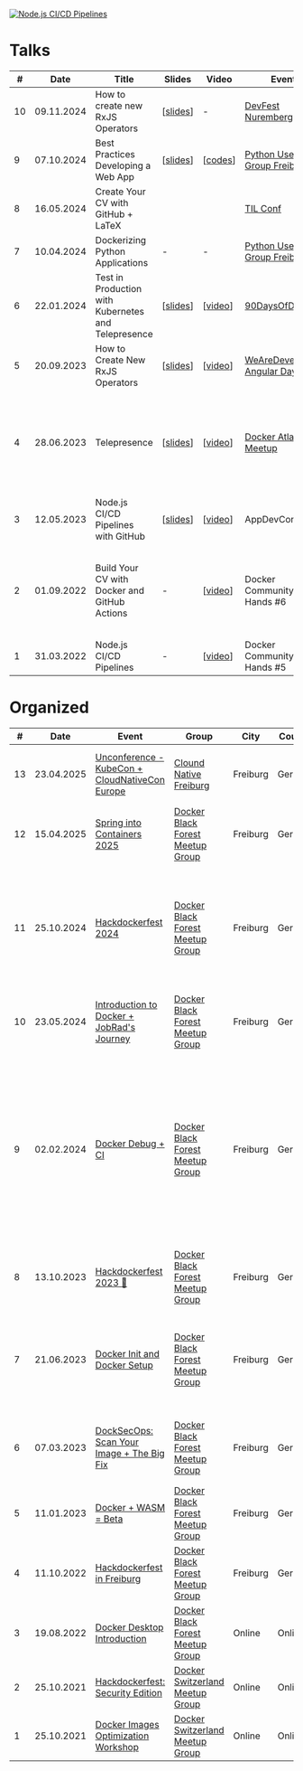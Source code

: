 [![Node.js CI/CD Pipelines](http://img.youtube.com/vi/yPAttw8Emlg/0.jpg)](http://www.youtube.com/watch?v=yPAttw8Emlg "Node.js CI/CD Pipelines")

# Talks

| #  | Date       | Title                                               | Slides                                                                                                           | Video                                                                          | Event                                                                                                                | City      | Country     | Notes                                                                                                                                                                            |
|----|------------|-----------------------------------------------------|------------------------------------------------------------------------------------------------------------------|--------------------------------------------------------------------------------|----------------------------------------------------------------------------------------------------------------------|-----------|-------------|----------------------------------------------------------------------------------------------------------------------------------------------------------------------------------|
| 10 | 09.11.2024 | How to create new RxJS Operators                    | [[slides](https://github.com/aerabi/talks/blob/master/slides/How%20to%20Create%20New%20RxJS%20Operators.pdf)]    | -                                                                              | [DevFest Nuremberg](https://gdg.community.dev/events/details/google-gdg-nuremberg-presents-devfest-2024-2024-11-09/) | Nuremberg | Germany     | -                                                                                                                                                                                |
| 9  | 07.10.2024 | Best Practices Developing a Web App                 | [[slides](https://github.com/aerabi/talks/blob/master/slides/Best%20Practices%20Developing%20a%20Web%20App.pdf)] | [[codes](codes/git-blame.sh)]                                                  | [Python User Group Freiburg](https://www.meetup.com/python-user-group-freiburg/)                                     | Freiburg  | Germany     | At JobRad HQ with ~40 attendees                                                                                                                                                  |
| 8  | 16.05.2024 | Create Your CV with GitHub + LaTeX                  |                                                                                                                  |                                                                                | [TIL Conf](https://til-conf.netlify.app/speakers/)                                                                   | Online    | Online      | -                                                                                                                                                                                |
| 7  | 10.04.2024 | Dockerizing Python Applications                     | -                                                                                                                | -                                                                              | [Python User Group Freiburg](https://www.meetup.com/python-user-group-freiburg/)                                     | Freiburg  | Germany     | At JobRad HQ with ~30 attendees                                                                                                                                                  |
| 6  | 22.01.2024 | Test in Production with Kubernetes and Telepresence | [[slides](https://github.com/aerabi/talks/blob/master/slides/Telepresence%20%40%2090DaysOfDevops.pdf)]           | [[video](https://youtu.be/-et6kHmK5MQ?si=y39YalS8jzTP5dR2)]                    | [90DaysOfDevOps](https://youtube.com/playlist?list=PLsKoqAvws1psCnkDaTPRHaqcTLSTPDFBR&si=GhlO3cmQj8UrE73Q)           | Online    | Online      | -                                                                                                                                                                                |
| 5  | 20.09.2023 | How to Create New RxJS Operators                    | [[slides](https://github.com/aerabi/talks/blob/master/slides/How%20to%20Create%20New%20RxJS%20Operators.pdf)]    | [[video](https://www.youtube.com/live/EcC8rjqt3Dw?si=SpPc-_yGcrjJG1pj&t=3725)] | [WeAreDevelopers Angular Day](https://www.wearedevelopers.com/event/angular-day-september-2023)                      | Online    | Online      | Streamed on YouTube with ~500 live viewers                                                                                                                                       |
| 4  | 28.06.2023 | Telepresence                                        | [[slides](https://github.com/aerabi/talks/blob/master/slides/Telepresence%20%40%20Atlanta.pdf)]                  | [[video](https://youtu.be/djhOgAXk-kU?si=ntP91EtZjASim6j7)]                    | [Docker Atlanta Meetup](https://www.meetup.com/docker-atlanta/)                                                      | Atlanta   | USA         | The meetup was titled [Telepresence to Accelerate K8s Development and Testing & Docker Desktop](https://www.meetup.com/docker-atlanta/events/294062692/)                         |
| 3  | 12.05.2023 | Node.js CI/CD Pipelines with GitHub                 | [[slides](https://github.com/aerabi/talks/blob/master/slides/Node.js%20CI_CD%20with%20GitHub.pdf)]               | [[video](https://vimeo.com/850037126)]                                         | AppDevCon                                                                                                            | Amsterdam | Netherlands | -                                                                                                                                                                                |
| 2  | 01.09.2022 | Build Your CV with Docker and GitHub Actions        | -                                                                                                                | [[video](https://youtu.be/DMwbXN3QKbs)]                                        | Docker Community All Hands #6                                                                                        | Online    | Online      | Also hosted a [watching meetup](https://www.meetup.com/docker-black-forest/events/288028501/) for it and won [Docker Community Leader award](https://youtu.be/pNULIbFiWbE?t=508) |
| 1  | 31.03.2022 | Node.js CI/CD Pipelines                             | -                                                                                                                | [[video](http://www.youtube.com/watch?v=yPAttw8Emlg)]                          | Docker Community All Hands #5                                                                                        | Online    | Online      | -                                                                                                                                                                                |

# Organized

| #   | Date       | Event                                                                                                                                                                                                     | Group                                                                           | City     | Country  | Notes                                                                                                                                                |
|-----|------------|-----------------------------------------------------------------------------------------------------------------------------------------------------------------------------------------------------------|---------------------------------------------------------------------------------|----------|----------|------------------------------------------------------------------------------------------------------------------------------------------------------|
| 13  | 23.04.2025 | [Unconference - KubeCon + CloudNativeCon Europe](https://community.cncf.io/events/details/cncf-cloud-native-freiburg-presents-unconference-kubecon-cloudnativecon-europe/)                                | [Clound Native Freiburg](https://community.cncf.io/cloud-native-freiburg/)      | Freiburg | Germany  | Our first CNCF event, took place at Reservix                                                                                                         |
| 12  | 15.04.2025 | [Spring into Containers 2025](https://www.meetup.com/docker-black-forest/events/306436089/)                                                                                                               | [Docker Black Forest Meetup Group](https://www.meetup.com/docker-black-forest/) | Freiburg | Germany  | Took place at JobRad GmbH                                                                                                                            |
| 11  | 25.10.2024 | [Hackdockerfest 2024](https://www.meetup.com/docker-black-forest/events/303671875/)                                                                                                                       | [Docker Black Forest Meetup Group](https://www.meetup.com/Docker-Black-Forest/) | Freiburg | Germany  | Took place at ReserviX with Docker Captain Timo Stark coming from Nuremberg to speak                                                                 |
| 10  | 23.05.2024 | [Introduction to Docker + JobRad's Journey](https://www.meetup.com/docker-black-forest/events/300262553/)                                                                                                 | [Docker Black Forest Meetup Group](https://www.meetup.com/Docker-Black-Forest/) | Freiburg | Germany  | Took place at JobRad HQ                                                                                                                              |
| 9   | 02.02.2024 | [Docker Debug + CI](https://www.meetup.com/docker-black-forest/events/298649748/)                                                                                                                         | [Docker Black Forest Meetup Group](https://www.meetup.com/Docker-Black-Forest/) | Freiburg | Germany  | Took place at InxMail GmbH with 2 speakers, both being engineers working at Docker, one traveling from Munich 🇩🇪 and the other one from Lille 🇫🇷 |
| 8   | 13.10.2023 | [Hackdockerfest 2023 🍺](https://www.meetup.com/docker-black-forest/events/296483825/)                                                                                                                    | [Docker Black Forest Meetup Group](https://www.meetup.com/Docker-Black-Forest/) | Freiburg | Germany  | Took place at Recyda GmbH with 2 speakers                                                                                                            |
| 7   | 21.06.2023 | [Docker Init and Docker Setup](https://www.meetup.com/docker-black-forest/events/293749060/)                                                                                                              | [Docker Black Forest Meetup Group](https://www.meetup.com/Docker-Black-Forest/) | Freiburg | Germany  | Took place at InxMail GmbH with 3 speakers, 2 of which where Docker Captains                                                                         |
| 6   | 07.03.2023 | [DockSecOps: Scan Your Image + The Big Fix](https://www.meetup.com/docker-black-forest/events/291760084/)                                                                                                 | [Docker Black Forest Meetup Group](https://www.meetup.com/Docker-Black-Forest/) | Freiburg | Germany  | Took place at Recyda GmbH, was also the speaker                                                                                                      |
| 5   | 11.01.2023 | [Docker + WASM = Beta](https://www.meetup.com/docker-black-forest/events/290197640/)                                                                                                                      | [Docker Black Forest Meetup Group](https://www.meetup.com/Docker-Black-Forest/) | Freiburg | Germany  | Took place at Esono AG                                                                                                                               |
| 4   | 11.10.2022 | [Hackdockerfest in Freiburg](https://www.meetup.com/docker-black-forest/events/287845505/)                                                                                                                | [Docker Black Forest Meetup Group](https://www.meetup.com/Docker-Black-Forest/) | Freiburg | Germany  | Took place at Recyda GmbH                                                                                                                            |
| 3   | 19.08.2022 | [Docker Desktop Introduction](https://www.linkedin.com/posts/megha-kadur_docker-desktop-introduction-fr-19-aug-activity-6966266555160494080-X6Ch?utm_source=linkedin_share&utm_medium=member_desktop_web) | [Docker Black Forest Meetup Group](https://www.meetup.com/Docker-Black-Forest/) | Online   | Online   | Also talked about Docker Desktop                                                                                                                     |
| 2   | 25.10.2021 | [Hackdockerfest: Security Edition](https://youtu.be/S7T2y6UjQmQ)                                                                                                                                          | [Docker Switzerland Meetup Group](https://www.meetup.com/docker-switzerland/)   | Online   | Online   | Also talked about Docker security                                                                                                                    |
| 1   | 25.10.2021 | [Docker Images Optimization Workshop](https://youtu.be/a4JSKzTnyqQ)                                                                                                                                       | [Docker Switzerland Meetup Group](https://www.meetup.com/docker-switzerland/)   | Online   | Online   | -                                                                                                                                                    |
